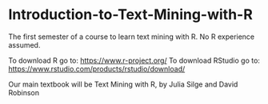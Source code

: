 # Introduction-to-Text-Mining-with-R
The first semester of a course to learn text mining with R. No R experience assumed.

To download R go to: https://www.r-project.org/
To download RStudio go to: https://www.rstudio.com/products/rstudio/download/

Our main textbook will be Text Mining with R, by Julia Silge and David Robinson
